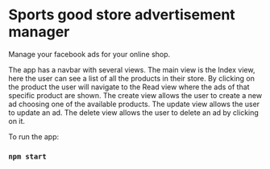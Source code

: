 # Sports good store advertisement manager

Manage your facebook ads for your online shop.


The app has a navbar with several views. 
The main view is the Index view, here the user can see a list of all the products in their store. By clicking on the product the user will navigate to the Read view where the ads of that specific product are shown.
The create view allows the user to create a new ad choosing one of the available products.
The update view allows the user to update an ad.
The delete view allows the user to delete an ad by clicking on it.


To run the app:
### `npm start`

 
